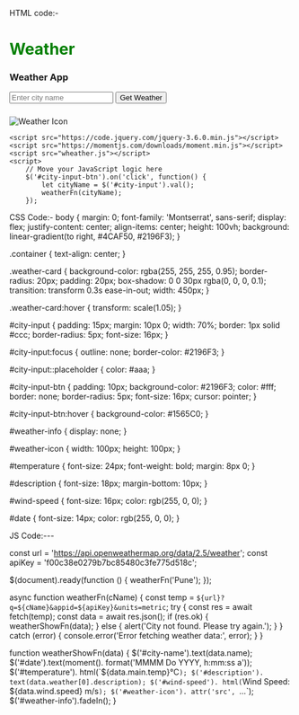 HTML code:-
<!DOCTYPE html>
<html lang="en">
<head>
	<link rel="stylesheet" href="wheather.css">
	<link rel="stylesheet" href="https://cdnjs.cloudflare.com/ajax/libs/animate.css/4.1.1/animate.min.css">
	<link rel="stylesheet" href="https://cdnjs.cloudflare.com/ajax/libs/font-awesome/5.15.1/css/all.min.css">
	<link rel="stylesheet" href="https://fonts.googleapis.com/css2?family=Montserrat:wght@400;700&display=swap">
	<title>GFG App</title>
</head>

<body>
	<div class="container">
		<div class="weather-card">
			<h1 style="color: green;">
				Weather
			</h1>
			<h3>
				Weather App
			</h3>
			<input type="text" id="city-input" placeholder="Enter city name">
			<button id="city-input-btn">Get Weather</button>
			<div id="weather-info" class="animate__animated animate__fadeIn">
				<h3 id="city-name"></h3>
				<p id="date"></p>
				<img id="weather-icon" src="" alt="Weather Icon">
				<p id="temperature"></p>
				<p id="description"></p>
				<p id="wind-speed"></p>
			</div>
		</div>
	</div>

	<script src="https://code.jquery.com/jquery-3.6.0.min.js"></script>
	<script src="https://momentjs.com/downloads/moment.min.js"></script>
	<script src="wheather.js"></script>
	<script>
		// Move your JavaScript logic here
		$('#city-input-btn').on('click', function() {
			let cityName = $('#city-input').val();
			weatherFn(cityName);
		});


  CSS Code:-
  body {
    margin: 0;
    font-family: 'Montserrat', sans-serif;
    display: flex;
    justify-content: center;
    align-items: center;
    height: 100vh;
    background: linear-gradient(to right, #4CAF50, #2196F3);
}

.container {
    text-align: center;
}

.weather-card {
    background-color: rgba(255, 255, 255, 0.95);
    border-radius: 20px;
    padding: 20px;
    box-shadow: 0 0 30px rgba(0, 0, 0, 0.1);
    transition: transform 0.3s ease-in-out;
    width: 450px;
}

.weather-card:hover {
    transform: scale(1.05);
}

#city-input {
    padding: 15px;
    margin: 10px 0;
    width: 70%;
    border: 1px solid #ccc;
    border-radius: 5px;
    font-size: 16px;
}

#city-input:focus {
    outline: none;
    border-color: #2196F3;
}

#city-input::placeholder {
    color: #aaa;
}

#city-input-btn {
    padding: 10px;
    background-color: #2196F3;
    color: #fff;
    border: none;
    border-radius: 5px;
    font-size: 16px;
    cursor: pointer;
}

#city-input-btn:hover {
    background-color: #1565C0;
}

#weather-info {
    display: none;
}

#weather-icon {
    width: 100px;
    height: 100px;
}

#temperature {
    font-size: 24px;
    font-weight: bold;
    margin: 8px 0;
}

#description {
    font-size: 18px;
    margin-bottom: 10px;
}

#wind-speed {
    font-size: 16px;
    color: rgb(255, 0, 0);
}

#date {
    font-size: 14px;
    color: rgb(255, 0, 0);
}


JS Code:---

const url =
	'https://api.openweathermap.org/data/2.5/weather';
const apiKey =
	'f00c38e0279b7bc85480c3fe775d518c';

$(document).ready(function () {
	weatherFn('Pune');
});

async function weatherFn(cName) {
	const temp =
		`${url}?q=${cName}&appid=${apiKey}&units=metric`;
	try {
		const res = await fetch(temp);
		const data = await res.json();
		if (res.ok) {
			weatherShowFn(data);
		} else {
			alert('City not found. Please try again.');
		}
	} catch (error) {
		console.error('Error fetching weather data:', error);
	}
}

function weatherShowFn(data) {
	$('#city-name').text(data.name);
	$('#date').text(moment().
		format('MMMM Do YYYY, h:mm:ss a'));
	$('#temperature').
		html(`${data.main.temp}°C`);
	$('#description').
		text(data.weather[0].description);
	$('#wind-speed').
		html(`Wind Speed: ${data.wind.speed} m/s`);
	$('#weather-icon').
		attr('src',
			`...`);
	$('#weather-info').fadeIn();
}
	</script>
</body>
</html>
